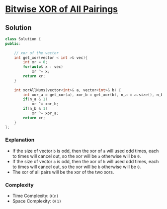 # [Bitwise XOR of All Pairings](https://leetcode.com/contest/biweekly-contest-88/problems/bitwise-xor-of-all-pairings/)

## Solution

```C++
class Solution {
public:
    
    // xor of the vector
    int get_xor(vector < int >& vec){
        int xr = 0;
        for(auto& x : vec)
            xr ^= x;
        return xr;
    }
    
    int xorAllNums(vector<int>& a, vector<int>& b) {
        int xor_a = get_xor(a), xor_b = get_xor(b), n_a = a.size(), n_b = b.size(), xr = 0;
        if(n_a & 1)
            xr ^= xor_b;
        if(n_b & 1)
            xr ^= xor_a;
        return xr;
    }
};
```

### Explanation

- If the size of vector `b` is odd, then the xor of `a` will used odd times, each to times will cancel out, so the xor will be `a` otherwise will be `0`.
- If the size of vector `a` is odd, then the xor of `b` will used odd times, each to times will cancel out, so the xor will be `b` otherwise will be `0`.
- The xor of all pairs will be the xor of the two xors.

### Complexity

- Time Complexity: `O(n)`
- Space Complexity: `O(1)`
